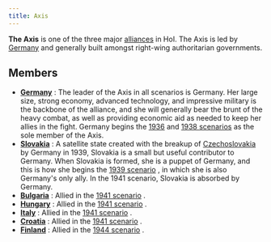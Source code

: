 ```yaml
---
title: Axis
---
```

 **The Axis** is one of the three major [alliances](/wiki/index.php?title=Alliance&action=edit&redlink=1 "Alliance (page does not exist)") in HoI. The Axis is led by [Germany](/wiki/Germany "Germany") and generally built amongst right-wing authoritarian governments.

Members
-------

*   **[Germany](/wiki/Germany "Germany")** : The leader of the Axis in all scenarios is Germany. Her large size, strong economy, advanced technology, and impressive military is the backbone of the alliance, and she will generally bear the brunt of the heavy combat, as well as providing economic aid as needed to keep her allies in the fight. Germany begins the [1936](/wiki/index.php?title=1936_scenario&action=edit&redlink=1 "1936 scenario (page does not exist)") and [1938 scenarios](/wiki/index.php?title=1938_scenario&action=edit&redlink=1 "1938 scenario (page does not exist)") as the sole member of the Axis.
*   **[Slovakia](/wiki/Slovakia "Slovakia")** : A satellite state created with the breakup of [Czechoslovakia](/wiki/Czechoslovakia "Czechoslovakia") by Germany in 1939, Slovakia is a small but useful contributor to Germany. When Slovakia is formed, she is a puppet of Germany, and this is how she begins the [1939 scenario](/wiki/index.php?title=1939_scenario&action=edit&redlink=1 "1939 scenario (page does not exist)") , in which she is also Germany's only ally. In the 1941 scenario, Slovakia is absorbed by Germany.
*   **[Bulgaria](/wiki/Bulgaria "Bulgaria")** : Allied in the [1941 scenario](/wiki/index.php?title=1941_scenario&action=edit&redlink=1 "1941 scenario (page does not exist)") .
*   **[Hungary](/wiki/Hungary "Hungary")** : Allied in the [1941 scenario](/wiki/index.php?title=1941_scenario&action=edit&redlink=1 "1941 scenario (page does not exist)") .
*   **[Italy](/wiki/Italy "Italy")** : Allied in the [1941 scenario](/wiki/index.php?title=1941_scenario&action=edit&redlink=1 "1941 scenario (page does not exist)") .
*   **[Croatia](/wiki/index.php?title=Croatia&action=edit&redlink=1 "Croatia (page does not exist)")** : Allied in the [1941 scenario](/wiki/index.php?title=1941_scenario&action=edit&redlink=1 "1941 scenario (page does not exist)") .
*   **[Finland](/wiki/Finland "Finland")** : Allied in the [1944 scenario](/wiki/index.php?title=1944_scenario&action=edit&redlink=1 "1944 scenario (page does not exist)") .